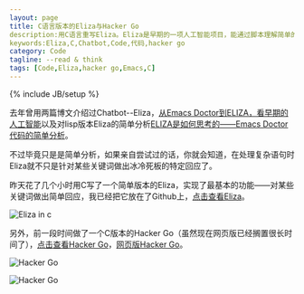 ```yaml
---
layout: page
title: C语言版本的Eliza与Hacker Go
description:用C语言重写Eliza。Eliza是早期的一项人工智能项目，能通过脚本理解简单的自然语言，并能产生类似人类的互动。
keywords:Eliza,C,Chatbot,Code,代码,hacker go
category: Code
tagline: --read & think
tags: [Code,Eliza,hacker go,Emacs,C]
---
```

{% include JB/setup %}

去年曾用两篇博文介绍过Chatbot--Eliza，[从Emacs Doctor到ELIZA，看早期的人工智能](http://jackiekuo.com/code/2013/12/01/eliza-and-the-earliest-ai/)以及对lisp版本Eliza的简单分析[ELIZA是如何思考的——Emacs Doctor代码的简单分析](http://jackiekuo.com/code/2013/12/01/how-eliza-works/)。

不过毕竟只是是简单分析，如果亲自尝试过的话，你就会知道，在处理复杂语句时Eliza就不只是针对某些关键词做出冰冷死板的特定回应了。

昨天花了几个小时用C写了一个简单版本的Eliza，实现了最基本的功能——对某些关键词做出简单回应，我已经把它放在了Github上，[点击查看Eliza](https://github.com/Jing0/Eliza)。

![Eliza in c](http://pic.yupoo.com/jok3r/DG01itX7/medish.jpg)

另外，前一段时间做了一个C版本的Hacker Go（虽然现在网页版已经搁置很长时间了），[点击查看Hacker Go](https://github.com/Jing0/C_Program_Design_E4/tree/master/Hacker%20go)，[网页版Hacker Go](http://web-terminal.qiniudn.com/)。

![Hacker Go](http://pic.yupoo.com/jok3r/DG01kQRr/medish.jpg)

![Hacker Go](http://pic.yupoo.com/jok3r/DG01jQAK/medish.jpg)